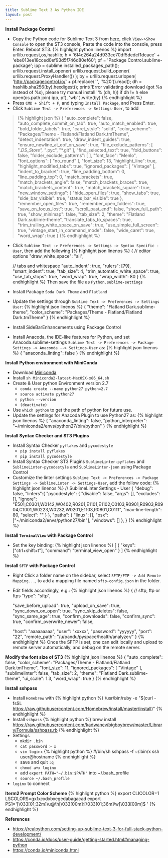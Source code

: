 ```yaml
---
title: Sublime Text 3 As Python IDE
layout: post
---
```


**Install Package Control**
- Copy the Python code for Sublime Text 3 from [here](https://packagecontrol.io/installation#st3), click ``View->Show Console`` to open the ST3 console, Paste the code into the console, press Enter. Reboot ST3.
{% highlight python linenos %}
import urllib.request,os,hashlib; h = '6f4c264a24d933ce70df5dedcf1dcaee' + 'ebe013ee18cced0ef93d5f746d80ef60'; pf = 'Package Control.sublime-package'; ipp = sublime.installed_packages_path(); urllib.request.install_opener( urllib.request.build_opener( urllib.request.ProxyHandler()) ); by = urllib.request.urlopen( 'http://packagecontrol.io/' + pf.replace(' ', '%20')).read(); dh = hashlib.sha256(by).hexdigest(); print('Error validating download (got %s instead of %s), please try manual install' % (dh, h)) if dh != h else open(os.path.join( ipp, pf), 'wb' ).write(by)
{% endhighlight %}
- Press ``CMD + Shift + P``, and typing ``Install Package``, and Press Enter.
- Click ``Sublime Text -> Preferences -> Settings-User``, to add

>{% highlight json %}
{
    "auto_complete": false,
    "auto_complete_commit_on_tab": true,
    "auto_match_enabled": true,
    "bold_folder_labels": true,
    "caret_style": "solid",
    "color_scheme": "Packages/Theme - Flatland/Flatland Dark.tmTheme",
    "detect_indentation": true,
    "draw_indent_guides": true,
    "ensure_newline_at_eof_on_save": true,
    "file_exclude_patterns":
    [
        "*.DS_Store",
        "*.pyc",
        "*.git"
    ],
    "find_selected_text": true,
    "fold_buttons": false,
    "folder_exclude_patterns":
    [
    ],
    "font_face": "Menlo",
    "font_options":
    [
        "no_round"
    ],
    "font_size": 13,
    "highlight_line": true,
    "highlight_modified_tabs": true,
    "ignored_packages":
    [
        "Vintage"
    ],
    "indent_to_bracket": true,
    "line_padding_bottom": 0,
    "line_padding_top": 0,
    "match_brackets": true,
    "match_brackets_angle": false,
    "match_brackets_braces": true,
    "match_brackets_content": true,
    "match_brackets_square": true,
    "new_window_settings":
    {
        "hide_open_files": true,
        "show_tabs": true,
        "side_bar_visible": true,
        "status_bar_visible": true
    },
    "remember_open_files": true,
    "remember_open_folders": true,
    "save_on_focus_lost": true,
    "scroll_past_end": false,
    "show_full_path": true,
    "show_minimap": false,
    "tab_size": 2,
    "theme": "Flatland Dark.sublime-theme",
    "translate_tabs_to_spaces": true,
    "trim_trailing_white_space_on_save": true,
    "use_simple_full_screen": true,
    "vintage_start_in_command_mode": false,
    "wide_caret": true,
    "word_wrap": true
}
{% endhighlight %}
- Click ``Sublime Text -> Preferences -> Settings -> Syntax Specific -User``, then add the following
{% highlight json linenos %}
{
    // editor options
    "draw_white_space": "all",

    // tabs and whitespace
    "auto_indent": true,
    "rulers": [79],
    "smart_indent": true,
    "tab_size": 4,
    "trim_automatic_white_space": true,
    "use_tab_stops": true,
    "word_wrap": true,
    "wrap_width": 80
}
{% endhighlight %}
Then save the file as ``Python.sublime-settings``
- Install Package ``Soda Dark Theme`` and ``Flatland``
- Update the settings through ``Sublime Text -> Preferences -> Settings User``:
{% highlight json linenos %}
{
  "theme": "Flatland Dark.sublime-theme",
  "color_scheme": "Packages/Theme - Flatland/Flatland Dark.tmTheme"
}
{% endhighlight %}
- Install SideBarEnhancements using Package Control
- Install Anacoda, the IDE-like features for Python, and set Anacoda.sublime-settings ``Sublime Text -> Preferences -> Package Settings -> Anaconda --> Settings-User`` as:
{% highlight json linenos %}
{
  "anaconda_linting": false
}
{% endhighlight %}

**Install Python environment with MiniConda**
- Download [Miniconda](https://repo.anaconda.com/miniconda/Miniconda2-latest-MacOSX-x86_64.sh)
- Install ``sh Miniconda2-latest-MacOSX-x86_64.sh``
- Create & User python Environment version 2.7
  - ``conda create --name python27 python=2.7``
  - ``source activate python27``
  - ``python --version``
  - ``(deactivate)``
- Use ``which python`` to get the path of python for future use.
- Update the settings for Anacoda Plugin to use Python27 as:
{% highlight json linenos %}
{
    "anaconda_linting": false,
    "python_interpreter": "~/miniconda2/envs/python27/bin/python"
}
{% endhighlight %}

**Install Syntac Checker and ST3 Plugins**
- Install Syntax Checker ``pyflakes`` and ``pycodestyle``
  -  ``pip install pyflakes``
  -  ``pip install pycodestyle``
- Install Syntax Checker ST3 Plugins ``SublimeLinter-pyflakes`` and ``SublimeLinter-pycodestyle`` and ``SublimeLinter-json`` using Package Control
- Customize the linter settings ``Sublime Text -> Preferences -> Package Settings -> SublimeLinter -> Settings-User``, add the follow code:
{% highlight json linenos %}
// SublimeLinter Settings - User
{
	"debug": false,
	"linters":{
		"pycodestyle": {
	  	"disable": false,
	  	"args": [],
	  	"excludes": [],
	  	"ignore": "E501,C0301,W0142,W0402,R0201,E1101,E1102,C0103,R0901,R0903,R0904,C1001,W0223,W0232,W0201,E1103,R0801,C0111",
	  	"max-line-length": 80,
	  	"select": "" 
		}
	},
	"paths": {
        "linux": [],
        "osx": ["~/miniconda2/envs/python27/bin"],
        "windows": []
  },
}
{% endhighlight %}

**Install ``TerminalView`` with Package Control**
- Set the key binding:
  {% highlight json linenos %}
  [
	{ "keys": ["ctrl+shift+t"], "command": "terminal_view_open" }
  ]
  {% endhighlight %}

**Install ``SFTP`` with Package Control**
- Right Click a folder name on the sidebar, select ``SFTP/FTP -> Add Remote Mapping...``, to add a mapping file named ``sftp-config.json`` in the folder.
- Edit fields accordingly, e.g.:
  {% highlight json linenos %}
  {
    // sftp, ftp or ftps
    "type": "sftp",

    "save_before_upload": true,
    "upload_on_save": true,
    "sync_down_on_open": true,
    "sync_skip_deletes": false,
    "sync_same_age": true,
    "confirm_downloads": false,
    "confirm_sync": true,
    "confirm_overwrite_newer": false,
    
    "host": "aaaaaaaaa",
    "user": "xxxxx",
    "password": "yyyyyy",
    "port": "22",
    "remote_path": "/u/pandu/pyspace/health/analyzer/"
  }
  {% endhighlight %}
  Once the SFTP is set, one can edit locally and upload to remote server automatically, and debug on the remote server.

**Modify the font size of ST3**
{% highlight json linenos %}
{
	"auto_complete": false,
	"color_scheme": "Packages/Theme - Flatland/Flatland Dark.tmTheme",
	"font_size": 11,
	"ignored_packages":
	[
		"Vintage"
	],
	"sublimelinter": false,
	"tab_size": 2,
	"theme": "Flatland Dark.sublime-theme",
	"ui_scale": 1.3,
	"word_wrap": true
}
{% endhighlight %}

**Install sshpass**
- Install ``Homebrew`` with
{% highlight python %}
/usr/bin/ruby -e "$(curl -fsSL https://raw.githubusercontent.com/Homebrew/install/master/install)"
{% endhighlight %}
- Install ``sshpass``
{% highlight python %}
brew install https://raw.githubusercontent.com/kadwanev/bigboybrew/master/Library/Formula/sshpass.rb
{% endhighlight %}
- Settings
  - ``mkdir .bin``
  - ``cat password > x``
  - ``vim loginx``
  {% highlight python %}
  #/bin/sh
  sshpass -f ~/.bin/x ssh user@hostname
  {% endhighlight %}
  - save and quit ``:q``
  - ``chmod a+x loginx``
  - add ``export PATH="~/.bin:$PATH"`` into ~/.bash_profile
  - ``source ~/.bash_profile``
- ``loginx`` to connect

**Iterm2 Prompt Color Scheme**
{% highlight python %}
export CLICOLOR=1
LSCOLORS=gxfxcxdxbxegedabagacad
export PS1='\[\033[01;32m\]\u@\h\[\033[00m\]:\[\033[01;36m\]\w\[\033[00m\]\$ '
{% endhighlight %}

**References**
- https://realpython.com/setting-up-sublime-text-3-for-full-stack-python-development/
- https://conda.io/docs/user-guide/getting-started.html#managing-python
- https://conda.io/miniconda.html
